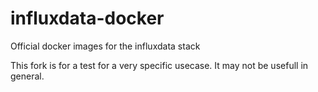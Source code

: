 # influxdata-docker
Official docker images for the influxdata stack

This fork is for a test for a very specific usecase. It may not be usefull in general.
